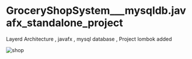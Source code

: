 # GroceryShopSystem___mysqldb.javafx_standalone_project
Layerd Architecture
 , javafx
 , mysql database
  , Project lombok added
  
![shop](https://github.com/kaligu/GroceryShopSystem___mysqldb.javafx_standalone_project/assets/101045808/d6de9910-3d4e-4795-bed5-afcc8f1cace8)

  
